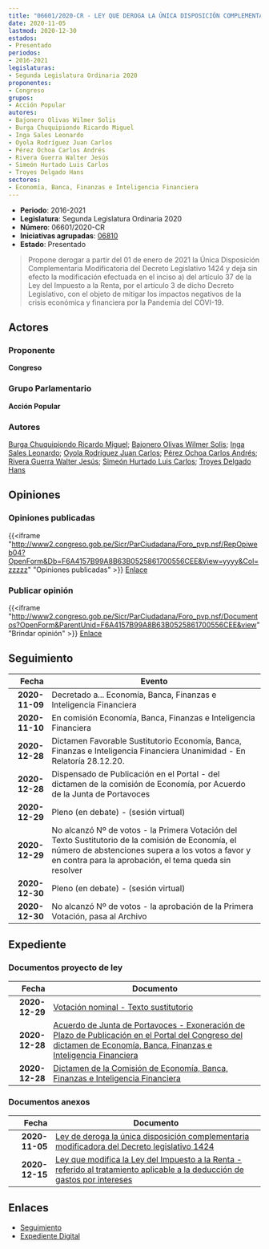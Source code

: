 ```yaml
---
title: "06601/2020-CR - LEY QUE DEROGA LA ÚNICA DISPOSICIÓN COMPLEMENTARIA MODIFICATORIA DEL DECRETO LEGISLATIVO 1424"
date: 2020-11-05
lastmod: 2020-12-30
estados:
- Presentado
periodos:
- 2016-2021
legislaturas:
- Segunda Legislatura Ordinaria 2020
proponentes:
- Congreso
grupos:
- Acción Popular
autores:
- Bajonero Olivas Wilmer Solis
- Burga Chuquipiondo Ricardo Miguel
- Inga Sales Leonardo
- Oyola Rodríguez Juan Carlos
- Pérez Ochoa Carlos Andrés
- Rivera Guerra Walter Jesús
- Simeón Hurtado Luis Carlos
- Troyes Delgado Hans
sectores:
- Economía, Banca, Finanzas e Inteligencia Financiera
---
```

- **Periodo**: 2016-2021
- **Legislatura**: Segunda Legislatura Ordinaria 2020
- **Número**: 06601/2020-CR
- **Iniciativas agrupadas**: [06810](../../06800/06810)
- **Estado**: Presentado

> Propone derogar a partir del 01 de enero de 2021 la Única Disposición Complementaria Modificatoria del Decreto Legislativo 1424 y deja sin efecto la modificación efectuada en el inciso a) del artículo 37 de la Ley del Impuesto a la Renta, por el artículo 3 de dicho Decreto Legislativo, con el objeto de mitigar los impactos negativos de la crisis económica y financiera por la Pandemia del COVI-19.


## Actores

### Proponente

**Congreso**

### Grupo Parlamentario

**Acción Popular**

### Autores

[Burga Chuquipiondo Ricardo Miguel](mailto:mailto:rburga@congreso.gob.pe); [Bajonero Olivas Wilmer Solis](mailto:mailto:wbajonero@congreso.gob.pe); [Inga Sales Leonardo](mailto:mailto:lingas@congreso.gob.pe); [Oyola Rodríguez Juan Carlos](mailto:mailto:joyola@congreso.gob.pe); [Pérez Ochoa Carlos Andrés](mailto:mailto:cperezo@congreso.gob.pe); [Rivera Guerra Walter Jesús](mailto:mailto:wriverag@congreso.gob.pe); [Simeón Hurtado Luis Carlos](mailto:mailto:lsimeon@congreso.gob.pe); [Troyes Delgado Hans](mailto:mailto:htroyes@congreso.gob.pe)

## Opiniones

### Opiniones publicadas

{{<iframe "http://www2.congreso.gob.pe/Sicr/ParCiudadana/Foro_pvp.nsf/RepOpiweb04?OpenForm&Db=F6A4157B99A8B63B0525861700556CEE&View=yyyy&Col=zzzzz" "Opiniones publicadas" >}}
[Enlace](http://www2.congreso.gob.pe/Sicr/ParCiudadana/Foro_pvp.nsf/RepOpiweb04?OpenForm&Db=F6A4157B99A8B63B0525861700556CEE&View=yyyy&Col=zzzzz)

### Publicar opinión

{{<iframe "http://www2.congreso.gob.pe/Sicr/ParCiudadana/Foro_pvp.nsf/Documentos?OpenForm&ParentUnid=F6A4157B99A8B63B0525861700556CEE&view" "Brindar opinión" >}}
[Enlace](http://www2.congreso.gob.pe/Sicr/ParCiudadana/Foro_pvp.nsf/Documentos?OpenForm&ParentUnid=F6A4157B99A8B63B0525861700556CEE&view)


## Seguimiento

| Fecha | Evento |
|------:|--------|
| **2020-11-09** | Decretado a... Economía, Banca, Finanzas e Inteligencia Financiera |
| **2020-11-10** | En comisión Economía, Banca, Finanzas e Inteligencia Financiera |
| **2020-12-28** | Dictamen Favorable Sustitutorio Economía, Banca, Finanzas e Inteligencia Financiera Unanimidad - En Relatoría 28.12.20. |
| **2020-12-28** | Dispensado de Publicación en el Portal - del dictamen de la comisión de Economía, por Acuerdo de la Junta de Portavoces |
| **2020-12-29** | Pleno (en debate) - (sesión virtual) |
| **2020-12-29** | No alcanzó Nº de votos - la Primera Votación del Texto Sustitutorio de la comisión de Economía, el número de abstenciones supera a los votos a favor y en contra para la aprobación, el tema queda sin resolver |
| **2020-12-30** | Pleno (en debate) - (sesión virtual) |
| **2020-12-30** | No alcanzó Nº de votos - la aprobación de la Primera Votación, pasa al Archivo |

## Expediente

### Documentos proyecto de ley

| Fecha | Documento |
|------:|-----------|
| **2020-12-29** | [Votación nominal - Texto sustitutorio](http://www.leyes.congreso.gob.pe/Documentos/2016_2021/Asistencia_y_Votacion/Proyectos_de_Ley/Votacion_Nominal/VNTS06601-20201229.pdf) |
| **2020-12-28** | [Acuerdo de Junta de Portavoces - Exoneración de Plazo de Publicación en el Portal del Congreso del dictamen de Economía, Banca, Finanzas e Inteligencia Financiera](https://leyes.congreso.gob.pe/Documentos/2016_2021/Acuerdos/Junta_Portavoces/AJP06601-20201228.pdf) |
| **2020-12-28** | [Dictamen de la Comisión de Economía, Banca, Finanzas e Inteligencia Financiera](https://leyes.congreso.gob.pe/Documentos/2016_2021/Dictamenes/Proyectos_de_Ley/06601DC09MAY-20201228.pdf) |

### Documentos anexos

| Fecha | Documento |
|------:|-----------|
| **2020-11-05** | [Ley de deroga la única disposición complementaria modificadora del Decreto legislativo 1424](https://leyes.congreso.gob.pe/Documentos/2016_2021/Proyectos_de_Ley_y_de_Resoluciones_Legislativas/PL0660120201105.pdf) |
| **2020-12-15** | [Ley que modifica la Ley del Impuesto a la Renta - referido al tratamiento aplicable a la deducción de gastos por intereses](http://www.leyes.congreso.gob.pe/Documentos/2016_2021/Proyectos_de_Ley_y_de_Resoluciones_Legislativas/PL06810-20201215.pdf) |

## Enlaces

- [Seguimiento](http://www2.congreso.gob.pe/Sicr/TraDocEstProc/CLProLey2016.nsf/f7fff46988ca05b1052578e100829cc7/13030a40833c86bf05258617005ac91c?OpenDocument)
- [Expediente Digital](http://www2.congreso.gob.pe/Sicr/TraDocEstProc/Expvirt_2011.nsf/visbusqptramdoc1621/06601?opendocument)

